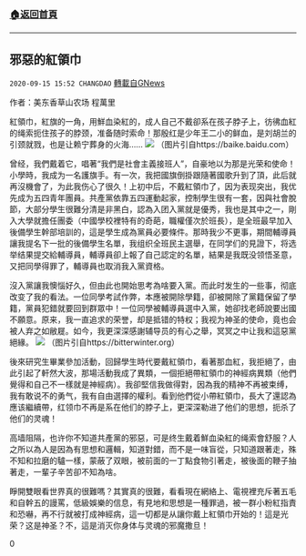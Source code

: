 ###  [:house:返回首頁](https://github.com/ourhimalayas/txt)
---

## 邪惡的紅領巾
`2020-09-15 15:52 CHANGDAO` [轉載自GNews](https://gnews.org/zh-hant/358567/)

作者：美东香草山农场 程萬里

紅領巾，紅旗的一角，用鮮血染紅的，成人自己不戴卻系在孩子脖子上，彷彿血紅的绳索扼住孩子的脖颈，准备随时索命！那殷红是少年王二小的鲜血，是刘胡兰的引颈就戮，也是让赖宁葬身的火海……![]()
![](https://s3.amazonaws.com/gnews-media-offload/wp-content/uploads/2020/09/15135239/image-55.jpeg)
（图片引自https://baike.baidu.com）

曾经，我們戴着它，唱著“我們是社會主義接班人”，自豪地以为那是光荣和使命！小學時，我成为一名護旗手。有一次，我把國旗倒掛跟隨著國歌升到了頂，此后就再沒機會了，为此我伤心了很久！上初中后，不戴紅領巾了，因为表现突出，我优先成为五四青年團員。共產黨依靠五四運動起家，控制學生很有一套，因與社會脫節，大部分學生很難分清是非黑白，認為入团入黨就是優秀，我也是其中之一，剛入大學就擔任團委（中國學校裡特有的奇葩，職權僅次於班長），是全班最早加入後備學生幹部培訓的，這是學生成為黨員必要條件。那時我少不更事，期間輔導員讓我提名下一批的後備學生名單，我组织全班民主選舉，在同学们的見證下，将选举结果提交給輔導員，輔導員卻上報了自己認定的名單，結果是我既没领悟圣意，又把同學得罪了，輔導員也取消我入黨資格。

沒入黨讓我懊惱好久，但由此也開始思考為啥要入黨。而此时发生的一些事，彻底改变了我的看法。一位同學考試作弊，本應被開除學籍，卻被開除了黨籍保留了學籍，黨員犯錯就要回到群眾中！一位同學被輔導員選中入黨，她卻找老師說要出國不願意。原来，我一直追求的荣誉，却是抵错的特权；我视为神圣的使命，竟也会被人弃之如敝屣。如今，我更深深感謝辅导员的有心之舉，冥冥之中让我和這惡黨絕緣。![]()
![](https://s3.amazonaws.com/gnews-media-offload/wp-content/uploads/2020/09/15141416/image-199.png)
（图片引自https://bitterwinter.org）

後來研究生畢業參加活動，回歸學生時代要戴紅領巾，看著那血紅，我拒絕了，由此引起了軒然大波，那場活動我成了異類，一個拒絕帶紅領巾的神經病異類（他們覺得和自己不一樣就是神經病）。我卻堅信我做得對，因為我的精神不再被束缚，我有敢说不的勇气，我有自由選擇的權利。看到他們從小帶紅領巾，長大了還認為應该繼續帶，红领巾不再是系在他们的脖子上，更深深勒进了他们的思想，扼杀了他们的灵魂！

高墙阻隔，也许你不知道共產黨的邪惡，可是终生戴着鮮血染紅的绳索會舒服？人之所以為人是因為有思想和邏輯，知道對錯，而不是一味盲從，只知道跟著走，殊不知和拉磨的驢一樣，蒙蔽了双眼，被前面的一丁點食物引著走，被後面的鞭子抽著走，一輩子辛苦卻不知為啥。

睜開雙眼看世界真的很難嗎？其實真的很難，看看現在網絡上、電視裡充斥著五毛和自幹五的謾罵，低級娛樂的信息，有見地和思想是一種罪過，被一群小粉紅指責和恐嚇，再不行就被打成神經病，這一切都是从讓你戴上紅領巾开始的！這是光荣？这是神圣？不，這是消灭你身体与灵魂的邪魔撒旦！
![]()


0
